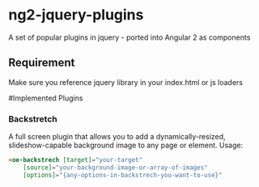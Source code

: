 # ng2-jquery-plugins
A set of popular plugins in jquery - ported into Angular 2 as components

## Requirement
Make sure you reference jquery library in your index.html or js loaders

#Implemented Plugins

### Backstretch 
A full screen plugin that allows you to add a dynamically-resized, slideshow-capable background image to any page or element. 
Usage:
```html
<oe-backstrech [target]="your-target"
    [source]="your-background-image-or-array-of-images"
    [options]="{any-options-in-backstrech-you-want-to-use}"  
```
